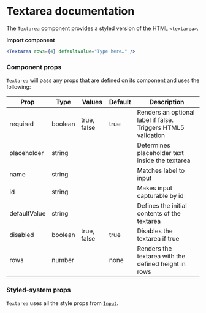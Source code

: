 # Textarea documentation

The `Textarea` component provides a styled version of the HTML `<textarea>`.

**Import component**

```jsx
<Textarea rows={4} defaultValue="Type here…" />
```

<!-- STORY -->

### Component props

`Textarea` will pass any props that are defined on its component and uses the following:

| Prop         | Type    | Values      | Default | Description                                                   |
| ------------ | ------- | ----------- | ------- | ------------------------------------------------------------- |
| required     | boolean | true, false | true    | Renders an optional label if false. Triggers HTML5 validation |
| placeholder  | string  |             |         | Determines placeholder text inside the textarea               |
| name         | string  |             |         | Matches label to input                                        |
| id           | string  |             |         | Makes input capturable by id                                  |
| defaultValue | string  |             |         | Defines the initial contents of the textarea                  |
| disabled     | boolean | true, false | true    | Disables the textarea if true                                 |
| rows         | number  |             | none    | Renders the textarea with the defined height in rows          |

### Styled-system props

`Textarea` uses all the style props from [`Input`](https://consensys.github.io/rimble-ui/?path=/story/components-form-inputs--documentation).
